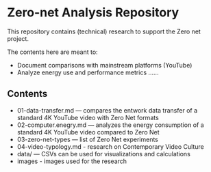 # Zero-net Analysis Repository

This repository contains (technical) research to support the Zero net project.

The contents here are meant to:
- Document comparisons with mainstream platforms (YouTube)
- Analyze energy use and performance metrics
...... 

## Contents

- 01-data-transfer.md — compares the entwork data transfer of a standard 4K YouTube video with Zero Net formats
- 02-computer.enegry.md — analyzes the energy consumption of a standard 4K YouTube video compared to Zero Net 
- 03-zero-net-types — list of Zero Net experiments
- 04-video-typology.md - research on Contemporary Video Culture
- data/ — CSVs can be used for visualizations and calculations
- images - images used for the research
